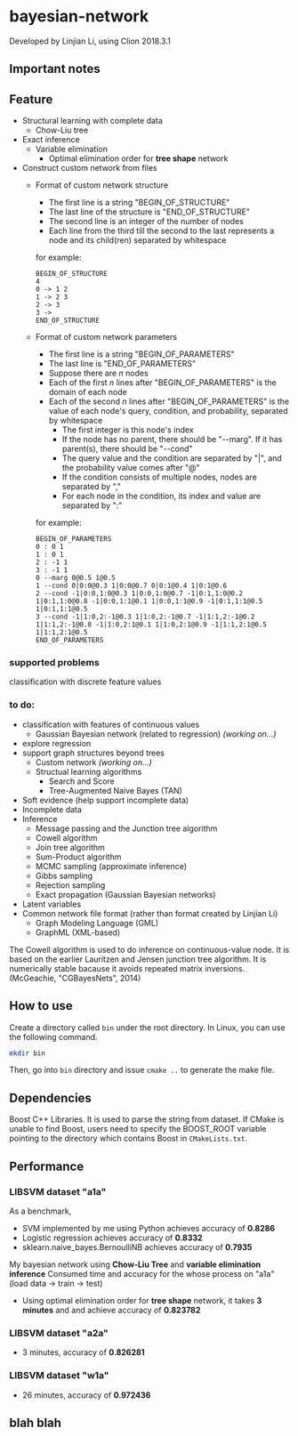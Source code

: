 # bayesian-network

Developed by Linjian Li, using Clion 2018.3.1

## Important notes


## Feature
  * Structural learning with complete data
    * Chow-Liu tree
  * Exact inference
    * Variable elimination
      * Optimal elimination order for **tree shape** network
  * Construct custom network from files
    * Format of custom network structure
      * The first line is a string "BEGIN_OF_STRUCTURE"
      * The last line of the structure is "END_OF_STRUCTURE"
      * The second line is an integer of the number of nodes
      * Each line from the third till the second to the last represents a node and its child(ren) separated by whitespace
      
      for example:
      ```
      BEGIN_OF_STRUCTURE
      4
      0 -> 1 2
      1 -> 2 3
      2 -> 3
      3 ->
      END_OF_STRUCTURE
      ```
    * Format of custom network parameters
      * The first line is a string "BEGIN_OF_PARAMETERS"
      * The last line is "END_OF_PARAMETERS"
      * Suppose there are *n* nodes
      * Each of the first *n* lines after "BEGIN_OF_PARAMETERS" is the domain of each node
      * Each of the second *n* lines after "BEGIN_OF_PARAMETERS" is the value of each node's query, condition, and probability, separated by whitespace
        * The first integer is this node's index
        * If the node has no parent, there should be "--marg". If it has parent(s), there should be "--cond"
        * The query value and the condition are separated by "|", and the probability value comes after "@"
        * If the condition consists of multiple nodes, nodes are separated by ","
        * For each node in the condition, its index and value are separated by ":"
      
      for example:
      ```
      BEGIN_OF_PARAMETERS
      0 : 0 1
      1 : 0 1
      2 : -1 1
      3 : -1 1
      0 --marg 0@0.5 1@0.5
      1 --cond 0|0:0@0.3 1|0:0@0.7 0|0:1@0.4 1|0:1@0.6
      2 --cond -1|0:0,1:0@0.3 1|0:0,1:0@0.7 -1|0:1,1:0@0.2 1|0:1,1:0@0.8 -1|0:0,1:1@0.1 1|0:0,1:1@0.9 -1|0:1,1:1@0.5 1|0:1,1:1@0.5 
      3 --cond -1|1:0,2:-1@0.3 1|1:0,2:-1@0.7 -1|1:1,2:-1@0.2 1|1:1,2:-1@0.8 -1|1:0,2:1@0.1 1|1:0,2:1@0.9 -1|1:1,2:1@0.5 1|1:1,2:1@0.5
      END_OF_PARAMETERS
      ```

### supported problems
classification with discrete feature values

### to do:
 * classification with features of continuous values
   * Gaussian Bayesian network (related to regression) *(working on...)*
 * explore regression
 * support graph structures beyond trees
   * Custom network *(working on...)*
   * Structual learning algorithms
     * Search and Score
     * Tree-Augmented Naive Bayes (TAN)
 * Soft evidence (help support incomplete data)
 * Incomplete data
 * Inference
   * Message passing and the Junction tree algorithm
   * Cowell algorithm
   * Join tree algorithm
   * Sum-Product algorithm
   * MCMC sampling (approximate inference)
   * Gibbs sampling
   * Rejection sampling
   * Exact propagation (Gaussian Bayesian networks)
 * Latent variables
 * Common network file format (rather than format created by Linjian Li)
   * Graph Modeling Language (GML)
   * GraphML (XML-based)

The Cowell algorithm is used to do inference on continuous-value node. It is based on the earlier Lauritzen and Jensen junction tree algorithm. It is numerically stable bacause it avoids repeated matrix inversions. (McGeachie, "CGBayesNets", 2014)

## How to use
Create a directory called ```bin``` under the root directory. In Linux, you can use the following command.

```bash
mkdir bin
```

Then, go into ```bin``` directory and issue ```cmake ..``` to generate the make file.

## Dependencies
Boost C++ Libraries. It is used to parse the string from dataset. If CMake is unable to find Boost, users need to specify the BOOST_ROOT variable pointing to the directory which contains Boost in `CMakeLists.txt`.


## Performance

### LIBSVM dataset "a1a"
As a benchmark, 
 * SVM implemented by me using Python achieves accuracy of **0.8286**
 * Logistic regression achieves accuracy of **0.8332**
 * sklearn.naive_bayes.BernoulliNB achieves accuracy of **0.7935**
 
My bayesian network using **Chow-Liu Tree** and **variable elimination inference**
Consumed time and accuracy for the whose process on "a1a" (load data -> train -> test)
 * Using optimal elimination order for **tree shape** network, it takes **3 minutes** and and achieve accuracy of **0.823782**

### LIBSVM dataset "a2a"
 * 3 minutes, accuracy of **0.826281**

### LIBSVM dataset "w1a"
 * 26 minutes, accuracy of **0.972436**

## blah blah
